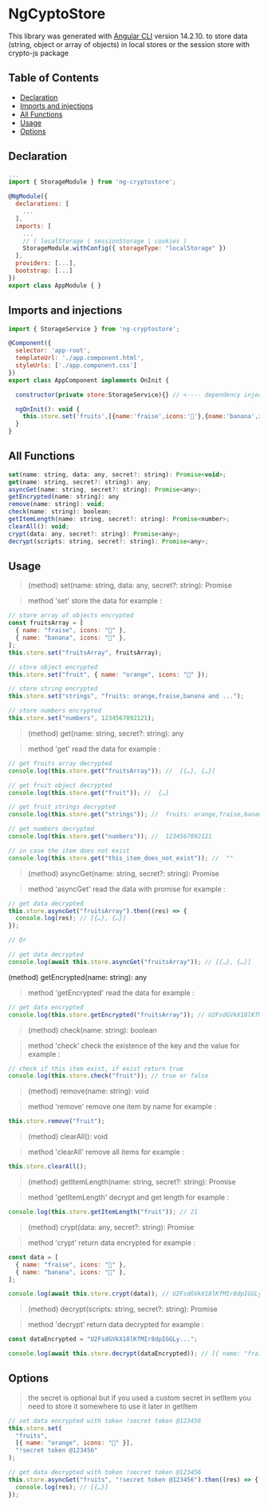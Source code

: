 # NgCyptoStore

This library was generated with [Angular CLI](https://github.com/angular/angular-cli) version 14.2.10.
to store data (string, object or array of objects) in local stores or the session store with crypto-js package

## Table of Contents

- [Declaration](#Declaration)
- [Imports and injections](#Imports-and-injections)
- [All Functions](#All-Fuctions)
- [Usage](#Usage)
- [Options](#Options)

## Declaration

```js
...
import { StorageModule } from 'ng-cryptostore';

@NgModule({
  declarations: [
    ...
  ],
  imports: [
    ...
    // ( localStorage | sessionStorage | cookies )
    StorageModule.withConfig({ storageType: "localStorage" })
  ],
  providers: [...],
  bootstrap: [...]
})
export class AppModule { }
```

## Imports and injections

```js
import { StorageService } from 'ng-cryptostore';

@Component({
  selector: 'app-root',
  templateUrl: './app.component.html',
  styleUrls: ['./app.component.css']
})
export class AppComponent implements OnInit {

  constructor(private store:StorageService){} // <---- dependency injection (DI)

  ngOnInit(): void {
    this.store.set('fruits',[{name:'fraise',icons:'🍓'},{name:'banana',icons:'🍌'}])
  }
}
```

## All Functions

```js
set(name: string, data: any, secret?: string): Promise<void>;
get(name: string, secret?: string): any;
asyncGet(name: string, secret?: string): Promise<any>;
getEncrypted(name: string): any
remove(name: string): void;
check(name: string): boolean;
getItemLength(name: string, secret?: string): Promise<number>;
clearAll(): void;
crypt(data: any, secret?: string): Promise<any>;
decrypt(scripts: string, secret?: string): Promise<any>;
```

## Usage

> (method) set(name: string, data: any, secret?: string): Promise<void>

> method 'set' store the data
> for example :

```js
// store array of objects encrypted
const fruitsArray = [
  { name: "fraise", icons: "🍓" },
  { name: "banana", icons: "🍌" },
];
this.store.set("fruitsArray", fruitsArray);

// store object encrypted
this.store.set("fruit", { name: "orange", icons: "🍊" });

// store string encrypted
this.store.set("strings", "fruits: orange,fraise,banana and ...");

// store numbers encrypted
this.store.set("numbers", 1234567892121);
```

> (method) get(name: string, secret?: string): any

> method 'get' read the data
> for example :

```js
// get fruits array decrypted
console.log(this.store.get("fruitsArray")); //  [{…}, {…}]

// get fruit object decrypted
console.log(this.store.get("fruit")); //  {…}

// get fruit strings decrypted
console.log(this.store.get("strings")); //  fruits: orange,fraise,banana and ...

// get numbers decrypted
console.log(this.store.get("numbers")); //  1234567892121

// in case the item does not exist
console.log(this.store.get("this_item_does_not_exist")); //  ""
```

> (method) asyncGet(name: string, secret?: string): Promise<any>

> method 'asyncGet' read the data with promise
> for example :

```js
// get data decrypted
this.store.asyncGet("fruitsArray").then((res) => {
  console.log(res); // [{…}, {…}]
});

// Or

// get data decrypted
console.log(await this.store.asyncGet("fruitsArray")); // [{…}, {…}]
```

(method) getEncrypted(name: string): any

> method 'getEncrypted' read the data
> for example :

```js
// get data encrypted
console.log(this.store.getEncrypted("fruitsArray")); // U2FsdGVkX18lKfMIr8dpIGGLy...
```

> (method) check(name: string): boolean

> method 'check' check the existence of the key and the value
> for example :

```js
// check if this item exist, if exist return true
console.log(this.store.check("fruit")); // true or false
```

> (method) remove(name: string): void

> method 'remove' remove one item by name
> for example :

```js
this.store.remove("fruit");
```

> (method) clearAll(): void

> method 'clearAll' remove all items
> for example :

```js
this.store.clearAll();
```

> (method) getItemLength(name: string, secret?: string): Promise<number>

> method 'getItemLength' decrypt and get length
> for example :

```js
console.log(this.store.getItemLength("fruit")); // 21
```

> (method) crypt(data: any, secret?: string): Promise<any>

> method 'crypt' return data encrypted
> for example :

```js
const data = [
  { name: "fraise", icons: "🍓" },
  { name: "banana", icons: "🍌" },
];

console.log(await this.store.crypt(data)); // U2FsdGVkX18lKfMIr8dpIGGLy...
```

> (method) decrypt(scripts: string, secret?: string): Promise<any>

> method 'decrypt' return data decrypted
> for example :

```js
const dataEncrypted = "U2FsdGVkX18lKfMIr8dpIGGLy...";

console.log(await this.store.decrypt(dataEncrypted)); // [{ name: "fraise", icons: "🍓" },{ name: "banana", icons: "🍌"}]
```

## Options

> the secret is optional but if you used a custom secret in setItem you need to store it somewhere to use it later in getItem

```js
// set data encrypted with token !secret token @123456
this.store.set(
  "fruits",
  [{ name: "orange", icons: "🍊" }],
  "!secret token @123456"
);

// get data decrypted with token !secret token @123456
this.store.asyncGet("fruits", "!secret token @123456").then((res) => {
  console.log(res); // [{…}]
});
```
